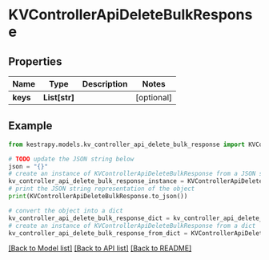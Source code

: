 # KVControllerApiDeleteBulkResponse


## Properties

Name | Type | Description | Notes
------------ | ------------- | ------------- | -------------
**keys** | **List[str]** |  | [optional] 

## Example

```python
from kestrapy.models.kv_controller_api_delete_bulk_response import KVControllerApiDeleteBulkResponse

# TODO update the JSON string below
json = "{}"
# create an instance of KVControllerApiDeleteBulkResponse from a JSON string
kv_controller_api_delete_bulk_response_instance = KVControllerApiDeleteBulkResponse.from_json(json)
# print the JSON string representation of the object
print(KVControllerApiDeleteBulkResponse.to_json())

# convert the object into a dict
kv_controller_api_delete_bulk_response_dict = kv_controller_api_delete_bulk_response_instance.to_dict()
# create an instance of KVControllerApiDeleteBulkResponse from a dict
kv_controller_api_delete_bulk_response_from_dict = KVControllerApiDeleteBulkResponse.from_dict(kv_controller_api_delete_bulk_response_dict)
```
[[Back to Model list]](../README.md#documentation-for-models) [[Back to API list]](../README.md#documentation-for-api-endpoints) [[Back to README]](../README.md)


